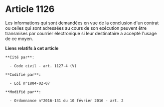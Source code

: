 # Article 1126

Les informations qui sont demandées en vue de la conclusion d'un contrat ou celles qui sont adressées au cours de son
exécution peuvent être transmises par courrier électronique si leur destinataire a accepté l'usage de ce moyen.

**Liens relatifs à cet article**

	**Cité par**:

	  - Code civil - art. 1127-4 (V)

	**Codifié par**:

	  - Loi n°1804-02-07

	**Modifié par**:

	  - Ordonnance n°2016-131 du 10 février 2016 - art. 2
